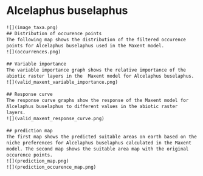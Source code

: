 # Alcelaphus buselaphus 
    ![](image_taxa.png) 
    ## Distribution of occurence points 
    The following map shows the distribution of the filtered occurence points for Alcelaphus buselaphus used in the Maxent model. 
    ![](occurrences.png)
    
    ## Variable importance 
    The variable importance graph shows the relative importance of the abiotic raster layers in the  Maxent model for Alcelaphus buselaphus. 
    ![](valid_maxent_variable_importance.png)
    
    ## Response curve 
    The response curve graphs show the response of the Maxent model for Alcelaphus buselaphus to different values in the abiotic raster layers. 
    ![](valid_maxent_response_curve.png)
    
    ## prediction map 
    The first map shows the predicted suitable areas on earth based on the niche preferences for Alcelaphus buselaphus calculated in the Maxent model. The second map shows the suitable area map with the original occurence points. 
    ![](prediction_map.png)
    ![](prediction_occurence_map.png)
    
